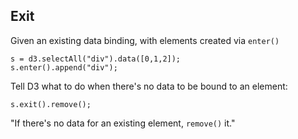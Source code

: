 ##  Exit

Given an existing data binding, with elements created via `enter()`

    s = d3.selectAll("div").data([0,1,2]);
    s.enter().append("div");

Tell D3 what to do when there's no data to be bound to an element:

    s.exit().remove();

"If there's no data for an existing element, `remove()` it."
